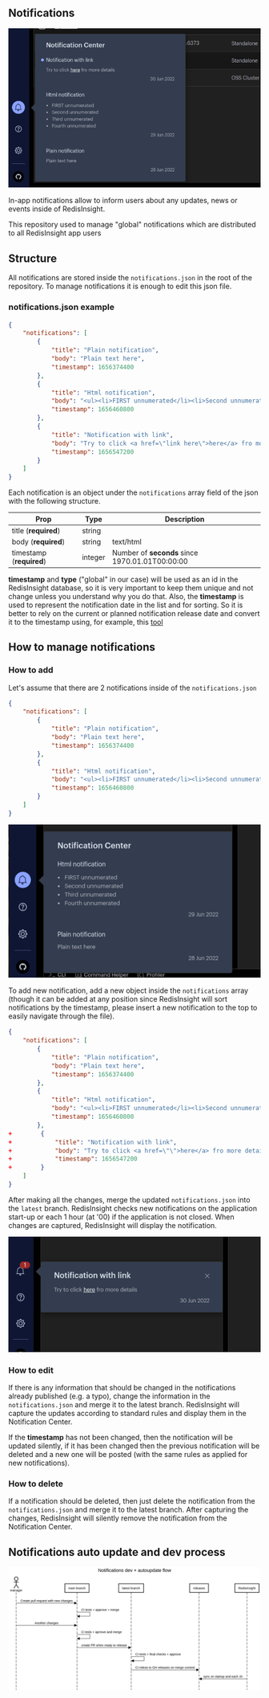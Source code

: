 ## Notifications
![Notification Center](docs/notification_center.png)

In-app notifications allow to inform users about any updates, news or events inside of RedisInsight.

This repository used to manage "global" notifications which are distributed to all RedisInsight app users

## Structure

All notifications are stored inside the `notifications.json` in the root of the repository.
To manage notifications it is enough to edit this json file.

### notifications.json example
```json
{
    "notifications": [
        {
            "title": "Plain notification",
            "body": "Plain text here",
            "timestamp": 1656374400
        },
        {
            "title": "Html notification",
            "body": "<ul><li>FIRST unnumerated</li><li>Second unnumerated</li><li>Third unnumerated</li><li>Fourth unnumerated</li></ul>",
            "timestamp": 1656460800
        },
        {
            "title": "Notification with link",
            "body": "Try to click <a href=\"link here\">here</a> fro more details",
            "timestamp": 1656547200
        }
    ]
}
```

Each notification is an object under the `notifications` array field of the json
with the following structure.

| Prop | Type | Description |
| --- | --- | --- |
| title (**required**)      | string |  |
| body (**required**)       | string | text/html |
| timestamp (**required**)  | integer | Number of **seconds** since 1970.01.01T00:00:00  |

**timestamp** and **type** ("global" in our case) will be used as an id
in the RedisInsight database, so it is very important to keep them unique and not change
unless you understand why you do that. Also, the **timestamp** is used to represent the notification
date in the list and for sorting. So it is better to rely on the current or
planned notification release date and convert it to the timestamp using,
for example, this [tool](https://www.epochconverter.com/)

## How to manage notifications
### How to add

Let's assume that there are 2 notifications inside of the `notifications.json`
```json
{
    "notifications": [
        {
            "title": "Plain notification",
            "body": "Plain text here",
            "timestamp": 1656374400
        },
        {
            "title": "Html notification",
            "body": "<ul><li>FIRST unnumerated</li><li>Second unnumerated</li><li>Third unnumerated</li><li>Fourth unnumerated</li></ul>",
            "timestamp": 1656460800
        }
    ]
}
```
![Notification Center](docs/2_notifications_list.png)

To add new notification, add a new object inside the `notifications` array (though it can be added at any position since RedisInsight will sort notifications by the timestamp, please insert a new notification to the top to easily navigate through the file).

```json
{
    "notifications": [
        {
            "title": "Plain notification",
            "body": "Plain text here",
            "timestamp": 1656374400
        },
        {
            "title": "Html notification",
            "body": "<ul><li>FIRST unnumerated</li><li>Second unnumerated</li><li>Third unnumerated</li><li>Fourth unnumerated</li></ul>",
            "timestamp": 1656460800
        },
+        {
+            "title": "Notification with link",
+            "body": "Try to click <a href=\"\">here</a> fro more details",
+            "timestamp": 1656547200
+        }
    ]
}
```

After making all the changes, merge the updated `notifications.json` into the `latest` branch. RedisInsight checks new notifications on the application start-up or each 1 hour (at '00) if the application is not closed. When changes are captured, RedisInsight will display the notification.


![New Notification](docs/new_notification.png)

### How to edit
If there is any information that should be changed in the notifications already published (e.g. a typo), change the information in the `notifications.json` and merge it to the latest branch. RedisInsight will capture the updates according to standard rules and display them in the Notification Center.

If the **timestamp** has not been changed, then the notification will be updated silently, if it has been changed then the previous notification will be deleted and a new one will be posted (with the same rules as applied for new notifications).



### How to delete
If a notification should be deleted, then just delete the notification from the `notifications.json` and merge it to the latest branch. After capturing the changes, RedisInsight will silently remove the notification from the Notification Center.

## Notifications auto update and dev process

![](docs/flow.png)
